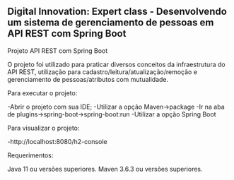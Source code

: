 <h2>Digital Innovation: Expert class - Desenvolvendo um sistema de gerenciamento de pessoas em API REST com Spring Boot</h2>

Projeto API REST com Spring Boot

O projeto foi utilizado para praticar diversos conceitos da infraestrutura do API REST, utilização para cadastro/leitura/atualização/remoção e gerenciamento de pessoas/atributos com mutualidade.

Para executar o projeto:

-Abrir o projeto com sua IDE; -Utilizar a opção Maven->package -Ir na aba de plugins->spring-boot->spring-boot:run -Utilizar a opção Spring Boot

Para visualizar o projeto:

-http://localhost:8080/h2-console

Requerimentos:

Java 11 ou versões superiores.
Maven 3.6.3 ou versões superiores.
